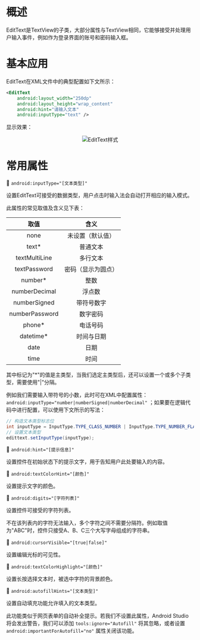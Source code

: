 # 概述
EditText是TextView的子类，大部分属性与TextView相同，它能够接受并处理用户输入事件，例如作为登录界面的账号和密码输入框。

# 基本应用
EditText在XML文件中的典型配置如下文所示：

```xml
<EditText
    android:layout_width="250dp"
    android:layout_height="wrap_content"
    android:hint="请输入文本"
    android:inputType="text" />
```

显示效果：

<div align="center">

![EditText样式](./Assets-EditText/基本应用-EditText示例.jpg)

</div>

# 常用属性
🔷 `android:inputType="[文本类型]"`

设置EditText可接受的数据类型，用户点击时输入法会自动打开相应的输入模式。

此属性的常见取值及含义见下表：

<div align="center">

|      取值      |        含义        |
| :------------: | :----------------: |
|      none      |  未设置（默认值）  |
|     text*      |      普通文本      |
| textMultiLine  |      多行文本      |
|  textPassword  | 密码（显示为圆点） |
|    number*     |        整数        |
| numberDecimal  |       浮点数       |
|  numberSigned  |     带符号数字     |
| numberPassword |      数字密码      |
|     phone*     |      电话号码      |
|   datetime*    |     时间与日期     |
|      date      |        日期        |
|      time      |        时间        |

</div>

其中标记为"*"的值是主类型，当我们选定主类型后，还可以设置一个或多个子类型，需要使用"|"分隔。

例如我们需要输入带符号的小数，此时可在XML中配置属性： `android:inputType="number|numberSigned|numberDecimal"` ；如果要在逻辑代码中进行配置，可以使用下文所示的写法：

```java
// 构造文本类型标志位
int inputType = InputType.TYPE_CLASS_NUMBER | InputType.TYPE_NUMBER_FLAG_DECIMAL  | InputType.TYPE_NUMBER_FLAG_SIGNED;
// 设置文本类型
edittext.setInputType(inputType);
```

🔷 `android:hint="[提示信息]"`

设置控件在初始状态下的提示文字，用于告知用户此处要输入的内容。

🔷 `android:textColorHint="[颜色]"`

设置提示文字的颜色。

🔷 `android:digits="[字符列表]"`

设置控件可接受的字符列表。

不在该列表内的字符无法输入，多个字符之间不需要分隔符。例如取值为"ABC"时，控件只接受A、B、C三个大写字母组成的字符串。

🔷 `android:cursorVisible="[true|false]"`

设置编辑光标的可见性。

🔷 `android:textColorHighlight="[颜色]"`

设置长按选择文本时，被选中字符的背景颜色。

🔷 `android:autofillHints="[文本类型]"`

设置自动填充功能允许填入的文本类型。

此功能类似于网页表单的自动补全提示。若我们不设置此属性，Android Studio将会发出警告，我们可以添加 `tools:ignore="Autofill"` 将其忽略，或者设置 `android:importantForAutofill="no"` 属性关闭该功能。
